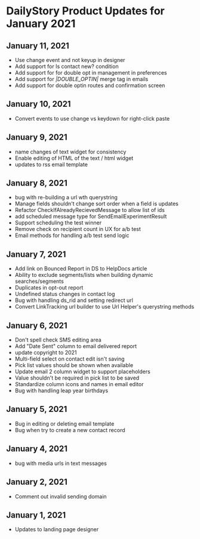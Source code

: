 # DailyStory Product Updates for January 2021
## January 11, 2021
* Use change event and not keyup in designer
* Add support for Is contact new? condition
* Add support for for double opt in management in preferences
* Add support for *|DOUBLE_OPTIN|* merge tag in emails
* Add support for double optin routes and confirmation screen

## January 10, 2021
* Convert events to use change vs keydown for right-click paste

## January 9, 2021
* name changes of text widget for consistency
* Enable editing of HTML of the text / html widget
* updates to rss email template

## January 8, 2021
* bug with re-building a url wth querystring
* Manage fields shouldn't change sort order when a field is updates
* Refactor CheckIfAlreadyRecievedMessage to allow list of ids
* add scheduled message type for SendEmailExperimentResult
* Support scheduling the test winner
* Remove check on recipient count in UX for a/b test
* Email methods for handling a/b test send logic

## January 7, 2021
* Add link on Bounced Report in DS to HelpDocs article
* Ability to exclude segments/lists when building dynamic searches/segments
* Duplicates in opt-out report
* Undefined status changes in contact log
* Bug with handling ds_rid and setting redirect url
* Convert LinkTracking url builder to use Url Helper's querystring methods

## January 6, 2021
* Don't spell check SMS editing area
* Add "Date Sent" column to email delivered report
* update copyright to 2021
* Multi-field select on contact edit isn't saving
* Pick list values should be shown when available
* Update email 2 column widget to support placeholders
* Value shouldn't be required in pick list to be saved
* Standardize column icons and names in email editor
* Bug with handling leap year birthdays

## January 5, 2021
* Bug in editing or deleting email template
* Bug when try to create a new contact record

## January 4, 2021
* bug with media urls in text messages

## January 2, 2021
* Comment out invalid sending domain

## January 1, 2021
* Updates to landing page designer
